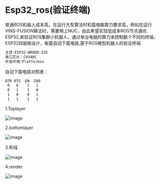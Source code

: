 # Esp32_ros(验证终端)
普通ROS机器人成本高，在运行大型算法时机载电脑算力要求高，例如在运行VINS-FUSION算法时，需要用上NUC，由此希望实现低成本ROS节点通讯ESP32,来验证ROS集群小机器人，通过单台电脑的算力来控制数个不同的终端，ESP32四层板设计，板载自动下载电路,基于ROS微型机器人的验证终端
```bash
主控:ESP32-WROOD-32E
串口芯片：CH340C
开发环境:Platformio
```
自动下载电路对照表：
```bash
DTR RTS  EN  IO0
 0   0    1   1
 0   1    1   0
 1   0    0   1
 1   1    1   1
```
1.Toplayer

![image](https://github.com/TheRoadToReality/Esp32_ros/Esp32_fireware/asset/ESP32_3D_TOP.png#pic_center)

2.bottomlayer

![image](https://github.com/TheRoadToReality/Esp32_ros/Esp32_fireware/asset/ESP32_3D_back.png#pic_center)

3.布线

![image](https://github.com/TheRoadToReality/Esp32_ros/Esp32_fireware/asset/布线.png#pic_center)

4.render

![image](https://github.com/TheRoadToReality/Esp32_ros/Esp32_fireware/asset/render.png#pic_center)
